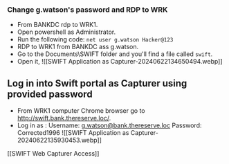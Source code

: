 ### Change g.watson's password and RDP to WRK

- From BANKDC rdp to WRK1.
- Open powershell as Administrator.
- Run the following code:
	`net user g.watson Hacker@123`
- RDP to WRK1 from BANKDC ass g.watson.
- Go to the Documents\SWIFT folder and you'll find a file called `swift`.
- Open it,
	![[SWIFT Application as Capturer-20240622134650494.webp]]


## Log in into Swift portal as Capturer using provided password

- From WRK1 computer Chrome browser go to http://swift.bank.thereserve.loc/.
- Log in as :
	Username: g.watson@bank.thereserve.loc
	Password: Corrected1996
	![[SWIFT Application as Capturer-20240622135930453.webp]]

[[SWIFT Web Capturer Access]]

